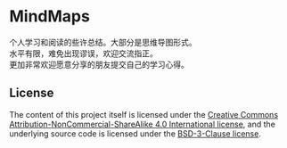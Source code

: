 # MindMaps

个人学习和阅读的些许总结。大部分是思维导图形式。<br>
水平有限，难免出现谬误，欢迎交流指正。<br>
更加非常欢迎愿意分享的朋友提交自己的学习心得。


## License

The content of this project itself is licensed under the [Creative Commons Attribution-NonCommercial-ShareAlike 4.0 International license](https://creativecommons.org/licenses/by-nc-sa/4.0/deed.zh), and the underlying source code is licensed under the [BSD-3-Clause license](https://opensource.org/licenses/BSD-3-Clause).
